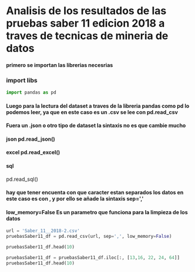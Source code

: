 # Analisis de los resultados de las pruebas saber 11 edicion 2018 a traves de tecnicas de mineria de datos

#### primero se importan las librerias necesrias

### import libs

```python
import pandas as pd
```

#### Luego para la lectura del dataset a traves de la libreria pandas como pd lo podemos leer, ya que en este caso es un .csv se lee con pd.read_csv
#### Fuera un .json o otro tipo de dataset la sintaxis no es que cambie mucho

#### json       pd.read_json()
#### excel      pd.read_excel()
#### sql

pd.read_sql()

#### hay que tener encuenta con que caracter estan separados los datos en este caso es con , y por ello se añade la sintaxis sep=','

#### low_memory=False    Es un parametro que funciona para la limpieza de los datos

```python
url = 'Saber_11__2018-2.csv'
pruebasSaber11_df = pd.read_csv(url, sep=',', low_memory=False)


```

```python
pruebasSaber11_df.head(10)
```

```python
pruebasSaber11_df = pruebasSaber11_df.iloc[:, [13,16, 22, 24, 64]]
pruebasSaber11_df.head(10)
```
